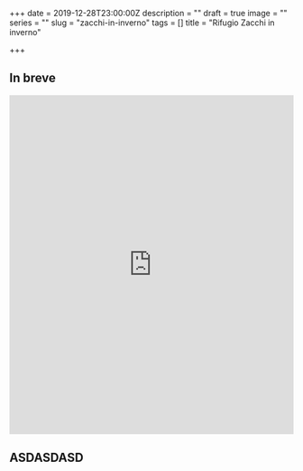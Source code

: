 +++
date = 2019-12-28T23:00:00Z
description = ""
draft = true
image = ""
series = ""
slug = "zacchi-in-inverno"
tags = []
title = "Rifugio Zacchi in inverno"

+++
## In breve

<iframe src="https://www.komoot.com/tour/107504999/embed?profile=1" width="100%" height="600" frameborder="0" scrolling="no"></iframe>

## ASDASDASD